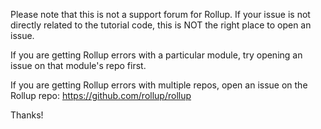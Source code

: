 Please note that this is not a support forum for Rollup. If your issue is not directly related to the tutorial code, this is NOT the right place to open an issue.

If you are getting Rollup errors with a particular module, try opening an issue on that module's repo first.

If you are getting Rollup errors with multiple repos, open an issue on the Rollup repo: https://github.com/rollup/rollup

Thanks!
